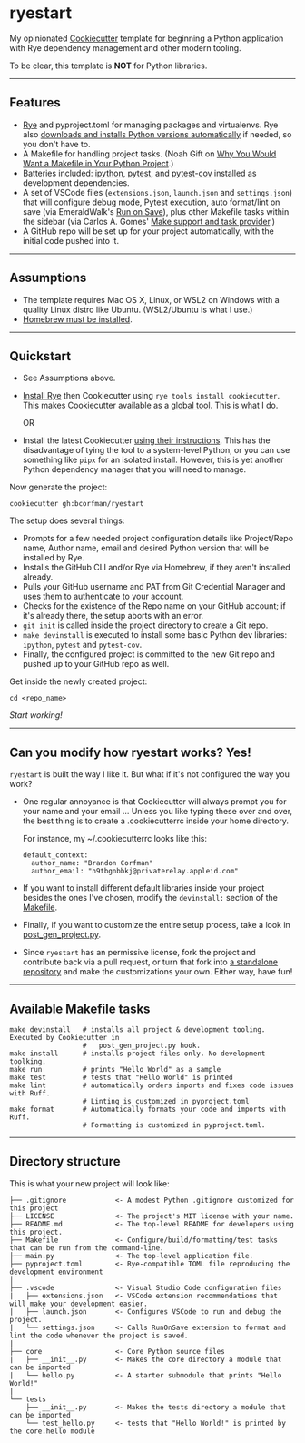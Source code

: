 # ryestart

My opinionated [Cookiecutter] template for beginning a Python application with Rye dependency management and other modern tooling.

To be clear, this template is **NOT** for Python libraries. 

_____
## Features

* [Rye] and pyproject.toml for managing packages and virtualenvs. Rye also [downloads and installs Python versions automatically](https://rye-up.com/guide/commands/pin/) if needed, so you don't have to.
* A Makefile for handling project tasks. (Noah Gift on [Why You Would Want a Makefile in Your Python Project](https://www.youtube.com/watch?v=Kvxaj6pHeVA&t=624s).)
* Batteries included: [ipython], [pytest], and [pytest-cov] installed as development dependencies.
* A set of VSCode files (`extensions.json`, `launch.json` and `settings.json`) that will configure debug mode, Pytest execution, auto format/lint on save (via EmeraldWalk's [Run on Save]), plus other Makefile tasks within the sidebar (via Carlos A. Gomes' [Make support and task provider].)
* A GitHub repo will be set up for your project automatically, with the initial code pushed into it. 

______
## Assumptions

* The template requires Mac OS X, Linux, or WSL2 on Windows with a quality Linux distro like Ubuntu. (WSL2/Ubuntu is what I use.)
* [Homebrew must be installed](https://brew.sh).

_______
## Quickstart

* See Assumptions above.

* [Install Rye](https://rye-up.com) then Cookiecutter using `rye tools install cookiecutter`. This makes Cookiecutter available as a [global tool](https://rye-up.com/guide/tools/). This is what I do.

  OR

* Install the latest Cookiecutter [using their instructions](https://cookiecutter.readthedocs.io/en/2.6.0/installation.html). This has the disadvantage of tying the tool to a system-level Python, or you can use something like `pipx` for an isolated install. However, this is yet another Python dependency manager that you will need to manage.


Now generate the project:

    cookiecutter gh:bcorfman/ryestart

The setup does several things:
  - Prompts for a few needed project configuration details like Project/Repo name, Author name, email and desired Python version that will be installed by Rye.
  - Installs the GitHub CLI and/or Rye via Homebrew, if they aren't installed already.
  - Pulls your GitHub username and PAT from Git Credential Manager and uses them to authenticate to your account.
  - Checks for the existence of the Repo name on your GitHub account; if it's already there, the setup aborts with an error.
  - `git init` is called inside the project directory to create a Git repo.
  - `make devinstall` is executed to install some basic Python dev libraries: `ipython`, `pytest` and `pytest-cov`.
  - Finally, the configured project is committed to the new Git repo and pushed up to your GitHub repo as well. 

Get inside the newly created project:

    cd <repo_name>

_Start working!_

___
## Can you modify how ryestart works? Yes!

`ryestart` is built the way I like it. But what if it's not configured the way you work?

* One regular annoyance is that Cookiecutter will always prompt you for your name and your email ... Unless you like typing these over and over, the best thing is to create a .cookiecutterrc inside your home directory.
  
  For instance, my ~/.cookiecutterrc looks like this:

  ```
  default_context:
    author_name: "Brandon Corfman"
    author_email: "h9tbgnbbkj@privaterelay.appleid.com"
  ```
  
* If you want to install different default libraries inside your project besides the ones I've chosen, modify the `devinstall:` section of the [Makefile](https://github.com/bcorfman/ryestart/blob/main/%7B%7B%20cookiecutter.repo_name%20%7D%7D/Makefile).
* Finally, if you want to customize the entire setup process, take a look in [post_gen_project.py](https://github.com/bcorfman/ryestart/blob/main/hooks/post_gen_project.py). 
* Since `ryestart` has an permissive license, fork the project and contribute back via a pull request, or turn that fork into [a standalone repository](https://docs.github.com/en/pull-requests/collaborating-with-pull-requests/working-with-forks/detaching-a-fork) and make the customizations your own. Either way, have fun!

___________________________
## Available Makefile tasks

    make devinstall   # installs all project & development tooling. Executed by Cookiecutter in
                      #   post_gen_project.py hook.
    make install      # installs project files only. No development toolking.
    make run          # prints "Hello World" as a sample
    make test         # tests that "Hello World" is printed
    make lint         # automatically orders imports and fixes code issues with Ruff. 
                      # Linting is customized in pyproject.toml
    make format       # Automatically formats your code and imports with Ruff. 
                      # Formatting is customized in pyproject.toml.

______________________
## Directory structure

This is what your new project will look like:

    ├── .gitignore            <- A modest Python .gitignore customized for this project
    ├── LICENSE               <- The project's MIT license with your name.
    ├── README.md             <- The top-level README for developers using this project.
    ├── Makefile              <- Configure/build/formatting/test tasks that can be run from the command-line. 
    ├── main.py               <- The top-level application file.
    ├── pyproject.toml        <- Rye-compatible TOML file reproducing the development environment
    │    
    ├── .vscode               <- Visual Studio Code configuration files
    |   ├── extensions.json   <- VSCode extension recommendations that will make your development easier.
    |   ├── launch.json       <- Configures VSCode to run and debug the project.
    |   └── settings.json     <- Calls RunOnSave extension to format and lint the code whenever the project is saved.
    |
    ├── core                  <- Core Python source files
    |   ├── __init__.py       <- Makes the core directory a module that can be imported
    |   └── hello.py          <- A starter submodule that prints "Hello World!"
    |
    └── tests                     
        ├── __init__.py       <- Makes the tests directory a module that can be imported
        └── test_hello.py     <- tests that "Hello World!" is printed by the core.hello module



[Cookiecutter]: https://github.com/audreyr/cookiecutter
[Rye]: https://rye-up.com
[ipython]: https://ipython.org
[pytest]: https://docs.pytest.org/en
[Run on Save]: https://marketplace.visualstudio.com/items?itemName=emeraldwalk.RunOnSave
[Make support and task provider]: https://marketplace.visualstudio.com/items?itemName=carlos-algms.make-task-provider
[pytest-cov]: https://pytest-cov.readthedocs.io/en/latest/readme.html
